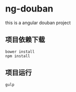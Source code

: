 # ng-douban
this is a angular douban project

## 项目依赖下载
```
bower install
npm install 
```

## 项目运行
```
gulp
```